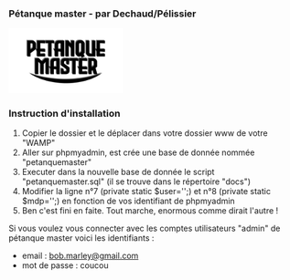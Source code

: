 ### Pétanque master - par Dechaud/Pélissier
<img src="img/website/petanque-master-wallpaper.jpg" width="200">

### Instruction d'installation
1. Copier le dossier et le déplacer dans votre dossier www de votre "WAMP"
2. Aller sur phpmyadmin, est crée une base de donnée nommée "petanquemaster"
3. Executer dans la nouvelle base de donnée le script "petanquemaster.sql" (il se trouve dans le répertoire "docs")
4. Modifier la ligne n°7 (private static $user='';) et n°8 (private static $mdp='';) en fonction de vos identifiant de phpmyadmin
5. Ben c'est fini en faite. Tout marche, enormous comme dirait l'autre !

Si vous voulez vous connecter avec les comptes utilisateurs "admin" de pétanque master voici les identifiants :
 * email : bob.marley@gmail.com
 * mot de passe : coucou
 
